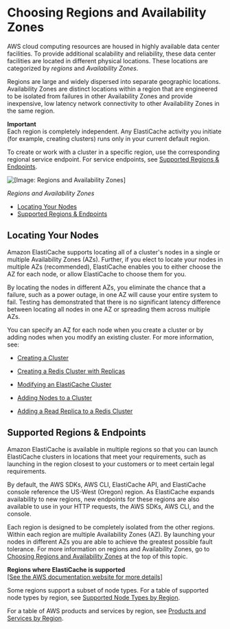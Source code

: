 # Choosing Regions and Availability Zones<a name="RegionsAndAZs"></a>

AWS cloud computing resources are housed in highly available data center facilities\. To provide additional scalability and reliability, these data center facilities are located in different physical locations\. These locations are categorized by *regions* and *Availability Zones*\.

Regions are large and widely dispersed into separate geographic locations\. Availability Zones are distinct locations within a region that are engineered to be isolated from failures in other Availability Zones and provide inexpensive, low latency network connectivity to other Availability Zones in the same region\.

**Important**  
Each region is completely independent\. Any ElastiCache activity you initiate \(for example, creating clusters\) runs only in your current default region\.

To create or work with a cluster in a specific region, use the corresponding regional service endpoint\. For service endpoints, see [Supported Regions & Endpoints](#SupportedRegions)\.

![\[Image: Regions and Availability Zones\]](http://docs.aws.amazon.com/AmazonElastiCache/latest/UserGuide/images/ElastiCache-RegionsAndAZs.png)

*Regions and Availability Zones*


+ [Locating Your Nodes](#RegionsAndAZs.AZMode)
+ [Supported Regions & Endpoints](#SupportedRegions)

## Locating Your Nodes<a name="RegionsAndAZs.AZMode"></a>

Amazon ElastiCache supports locating all of a cluster's nodes in a single or multiple Availability Zones \(AZs\)\. Further, if you elect to locate your nodes in multiple AZs \(recommended\), ElastiCache enables you to either choose the AZ for each node, or allow ElastiCache to choose them for you\.

By locating the nodes in different AZs, you eliminate the chance that a failure, such as a power outage, in one AZ will cause your entire system to fail\. Testing has demonstrated that there is no significant latency difference between locating all nodes in one AZ or spreading them across multiple AZs\. 

You can specify an AZ for each node when you create a cluster or by adding nodes when you modify an existing cluster\. For more information, see:

+ [Creating a Cluster](Clusters.Create.md)

+ [Creating a Redis Cluster with Replicas](Replication.CreatingRepGroup.md)

+ [Modifying an ElastiCache Cluster](Clusters.Modify.md)

+ [Adding Nodes to a Cluster](Clusters.AddNode.md)

+ [Adding a Read Replica to a Redis Cluster](Replication.AddReadReplica.md)

## Supported Regions & Endpoints<a name="SupportedRegions"></a>

Amazon ElastiCache is available in multiple regions so that you can launch ElastiCache clusters in locations that meet your requirements, such as launching in the region closest to your customers or to meet certain legal requirements\.

By default, the AWS SDKs, AWS CLI, ElastiCache API, and ElastiCache console reference the US\-West \(Oregon\) region\. As ElastiCache expands availability to new regions, new endpoints for these regions are also available to use in your HTTP requests, the AWS SDKs, AWS CLI, and the console\.

Each region is designed to be completely isolated from the other regions\. Within each region are multiple Availability Zones \(AZ\)\. By launching your nodes in different AZs you are able to achieve the greatest possible fault tolerance\. For more information on regions and Availability Zones, go to [Choosing Regions and Availability Zones](#RegionsAndAZs) at the top of this topic\.


**Regions where ElastiCache is supported**  
[\[See the AWS documentation website for more details\]](http://docs.aws.amazon.com/AmazonElastiCache/latest/UserGuide/RegionsAndAZs.html)

Some regions support a subset of node types\. For a table of supported node types by region, see [Supported Node Types by Region](CacheNodes.SupportedTypes.md#CacheNodes.SupportedTypesByRegion)\.

For a table of AWS products and services by region, see [Products and Services by Region](https://aws.amazon.com/about-aws/global-infrastructure/regional-product-services/)\.